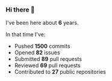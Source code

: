 ### Hi there 👋

I've been here about **6** years.

In that time I've:

- Pushed **1500** commits
- Opened **82** issues
- Submitted **89** pull requests
- Reviewed **69** pull requests
- Contributed to **27** public repositories

<!-- ![My scrobbles](https://lastfm-recently-played.vercel.app/api?user=dotdub) -->
